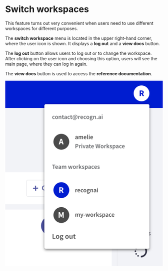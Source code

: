 # Switch workspaces

This feature turns out very convenient when users need to use different workspaces for different purposes.

The **switch workspace** menu is located in the upper right-hand corner, where the user icon is shown. It displays a **log out** and a **view docs** button.

The **log out** button allows users to log out or to change the workspace. After clicking on the user icon and choosing this option, users will see the main page, where they can log in again.

The **view docs** button is used to access the **reference documentation**.

![Switch workspace view](../../_static/reference/webapp/switch_workspaces.png)
